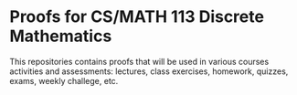 # Proofs for CS/MATH 113 Discrete Mathematics

This repositories contains proofs that will be used in various courses activities and assessments: lectures, class exercises, homework, quizzes, exams, weekly challege, etc.
